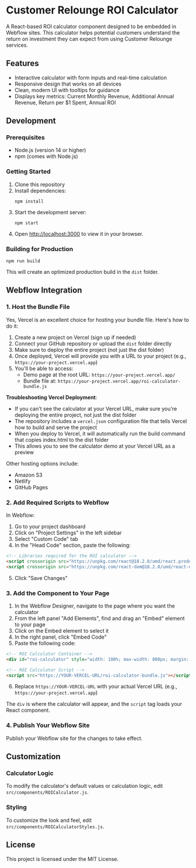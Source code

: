 # Customer Relounge ROI Calculator

A React-based ROI calculator component designed to be embedded in Webflow sites. This calculator helps potential customers understand the return on investment they can expect from using Customer Relounge services.

## Features

- Interactive calculator with form inputs and real-time calculation
- Responsive design that works on all devices
- Clean, modern UI with tooltips for guidance
- Displays key metrics: Current Monthly Revenue, Additional Annual Revenue, Return per $1 Spent, Annual ROI

## Development

### Prerequisites

- Node.js (version 14 or higher)
- npm (comes with Node.js)

### Getting Started

1. Clone this repository
2. Install dependencies:
   ```
   npm install
   ```
3. Start the development server:
   ```
   npm start
   ```
4. Open [http://localhost:3000](http://localhost:3000) to view it in your browser.

### Building for Production

```
npm run build
```

This will create an optimized production build in the `dist` folder.

## Webflow Integration

### 1. Host the Bundle File

Yes, Vercel is an excellent choice for hosting your bundle file. Here's how to do it:

1. Create a new project on Vercel (sign up if needed)
2. Connect your GitHub repository or upload the `dist` folder directly
3. Make sure to deploy the entire project (not just the dist folder)
4. Once deployed, Vercel will provide you with a URL to your project (e.g., `https://your-project.vercel.app`)
5. You'll be able to access:
   - Demo page at the root URL: `https://your-project.vercel.app/`
   - Bundle file at: `https://your-project.vercel.app/roi-calculator-bundle.js`

**Troubleshooting Vercel Deployment**:
- If you can't see the calculator at your Vercel URL, make sure you're deploying the entire project, not just the dist folder
- The repository includes a `vercel.json` configuration file that tells Vercel how to build and serve the project
- When you deploy to Vercel, it will automatically run the build command that copies index.html to the dist folder
- This allows you to see the calculator demo at your Vercel URL as a preview

Other hosting options include:
- Amazon S3
- Netlify
- GitHub Pages

### 2. Add Required Scripts to Webflow

In Webflow:
1. Go to your project dashboard
2. Click on "Project Settings" in the left sidebar
3. Select "Custom Code" tab
4. In the "Head Code" section, paste the following:

```html
<!-- Libraries required for the ROI calculator -->
<script crossorigin src="https://unpkg.com/react@18.2.0/umd/react.production.min.js"></script>
<script crossorigin src="https://unpkg.com/react-dom@18.2.0/umd/react-dom.production.min.js"></script>
```

5. Click "Save Changes"

### 3. Add the Component to Your Page

1. In the Webflow Designer, navigate to the page where you want the calculator
2. From the left panel "Add Elements", find and drag an "Embed" element to your page
3. Click on the Embed element to select it
4. In the right panel, click "Embed Code"
5. Paste the following code:

```html
<!-- ROI Calculator Container -->
<div id="roi-calculator" style="width: 100%; max-width: 800px; margin: 0 auto;"></div>

<!-- ROI Calculator Script -->
<script src="https://YOUR-VERCEL-URL/roi-calculator-bundle.js"></script>
```

6. Replace `https://YOUR-VERCEL-URL` with your actual Vercel URL (e.g., `https://your-project.vercel.app`)

The `div` is where the calculator will appear, and the `script` tag loads your React component.

### 4. Publish Your Webflow Site

Publish your Webflow site for the changes to take effect.

## Customization

### Calculator Logic

To modify the calculator's default values or calculation logic, edit `src/components/ROICalculator.js`.

### Styling

To customize the look and feel, edit `src/components/ROICalculatorStyles.js`.

## License

This project is licensed under the MIT License.